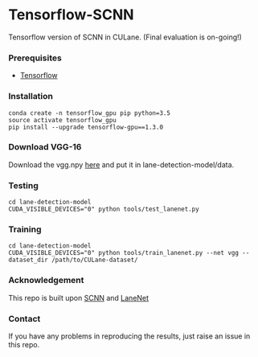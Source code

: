 # Tensorflow-SCNN
Tensorflow version of SCNN in CULane. (Final evaluation is on-going!)

### Prerequisites
- [Tensorflow](https://www.tensorflow.org/)

### Installation
    conda create -n tensorflow_gpu pip python=3.5
    source activate tensorflow_gpu
    pip install --upgrade tensorflow-gpu==1.3.0

### Download VGG-16
Download the vgg.npy [here](https://github.com/machrisaa/tensorflow-vgg) and put it in lane-detection-model/data.

### Testing
    cd lane-detection-model
    CUDA_VISIBLE_DEVICES="0" python tools/test_lanenet.py 

### Training
    cd lane-detection-model
    CUDA_VISIBLE_DEVICES="0" python tools/train_lanenet.py --net vgg --dataset_dir /path/to/CULane-dataset/


### Acknowledgement
This repo is built upon [SCNN](https://github.com/XingangPan/SCNN) and [LaneNet](https://github.com/MaybeShewill-CV/lanenet-lane-detection)

### Contact
If you have any problems in reproducing the results, just raise an issue in this repo.
